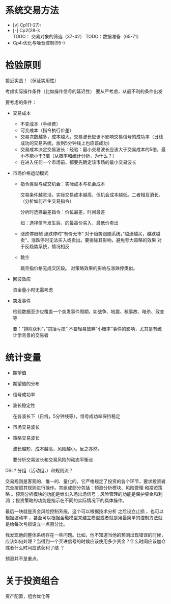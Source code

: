 # 系统交易方法

- [v] Cp1(1-27): 
- [-] Cp2(28-):  
   TODO： 交易对象的筛选（37-42）
   TODO：数据准备（65-71）
-  Cp4:优化与噪音控制(95-)

# 检验原则

接近实战！（保证实用性）

考虑实际操作条件（比如操作信号的延迟性）
要从严考虑，从最不利的条件出发

要考虑的条件：

- 交易成本
  + 不变成本（手续费）
  + 可变成本（指令执行价差）
  + 交易次数越多，成本越大。交易波长应该不影响交易信号的成功率（日线成功的交易系统，放到5分钟线上也应该成功）
  + 交易成本决定交易波长：经验：最小交易波长应该大于交易成本的5倍，最小不能小于3倍（从概率和统计分析，为什么？）
  + 在进入任何一个市场前，都要先确定该市场的最小交易波长

- 市场价格运动模式
  + 指令类型与成交机会：实际成本与机会成本
    
    交易条件越灵活，实际交易成本越高，但机会成本越低。二者相互消长。（分析如何产生交易指令）

    分析时选择最差指令：价位最差，时间最差

    如：选择信号发生后，的最高价买入，最低价卖出
  + 涨跌停限制
    涨跌停时”有价无市“
    对于趋势跟随系统，”越涨越买，越跌越卖“，涨跌停时无法买入或卖出。要排除其影响，避免夸大策略的效果
    对于反趋势系统，情况相反

  + 跳空

    跳空指价格无成交区段。
    对策略效果的影响与涨跌停类似。

- 回波效应

  资金量小时无需考虑

- 突发事件
  
  检验数据至少应覆盖一个突发事件周期，如战争、地震、核事故、暗杀、政变等

  要：”排除获利“，”包括亏损“
  不要轻易放弃”小概率“事件的影响，尤其是有统计学背景的交易者


  
# 统计变量

- 期望值
- 期望值的分布

- 信号成功率

- 波长稳定性
  
  在各波长下（日线，5分钟线等），信号成功率保持稳定

- 市场交易波长
- 策略交易波长

  波长越短，成本越高，风险越小。反之亦然。

  要分析交易波长和交易风险的动态平衡点





DSL?
分组（活动组，）和规则流？



交易规则是客观的、惟一的、量化的，它严格规定了投资的各个环节，要求投资者完全按照其规则进行操作。其组成部分包括：预测分析模块、风险管理 和投资策略 。预测分析模块的功能是给出入场出场信号；风险管理的功能是保护资金和利润 ；投资策略的功能是指示在不同的实际情况下的具体操作。



最后一块就是资金风险控制系统，这个可以根据技术分析 之后设立止损 ，也可以根据波动率 ，甚至可以根据金融模型来建立模型或者就是用最简单的控制方法就是给每次亏损设立一点百分比。


我发现他的整体系统存在一些问题。比如，他不知道当他的预测出现错误的时候，应该如何处理？当得到一个买进信号的时候应该使用多少资金？什么时间应该加仓 彧者什么时间应该获利了结 ？


预测并不是重点。





# 关于投资组合
资产配置，组合优化等